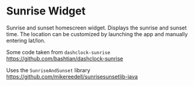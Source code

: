 Sunrise Widget
==============

Sunrise and sunset homescreen widget. 
Displays the sunrise and sunset time. The location can be customized by launching
the app and manually entering lat/lon.

Some code taken from `dashclock-sunrise`
https://github.com/bashtian/dashclock-sunrise

Uses the `SunriseAndSunset` library 
https://github.com/mikereedell/sunrisesunsetlib-java
